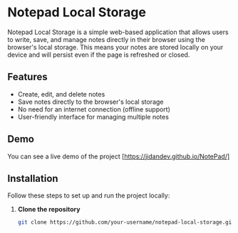 # Notepad Local Storage

Notepad Local Storage is a simple web-based application that allows users to write, save, and manage notes directly in their browser using the browser's local storage. This means your notes are stored locally on your device and will persist even if the page is refreshed or closed.

## Features

- Create, edit, and delete notes
- Save notes directly to the browser's local storage
- No need for an internet connection (offline support)
- User-friendly interface for managing multiple notes

## Demo

You can see a live demo of the project [https://jidandev.github.io/NotePad/]

## Installation

Follow these steps to set up and run the project locally:

1. **Clone the repository**
   ```bash
   git clone https://github.com/your-username/notepad-local-storage.git
